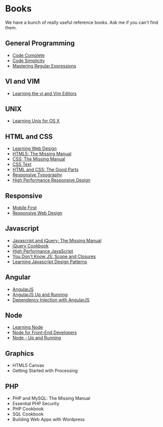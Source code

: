 # Books

We have a bunch of really useful reference books. Ask me if you can't find them.

## General Programming

* [Code Complete](http://www.cc2e.com/Default.aspx)
* [Code Simplicity](http://shop.oreilly.com/product/0636920022251.do)
* [Mastering Regular Expressions](http://shop.oreilly.com/product/9780596528126.do)

## VI and VIM

* [Learning the vi and Vim Editors]()

## UNIX

* [Learning Unix for OS X](http://shop.oreilly.com/product/0636920025870.do)

## HTML and CSS

* [Learning Web Design](http://shop.oreilly.com/product/0636920023494.do)
* [HTML5: The Missing Manual](shop.oreilly.com/product/0636920018001.do)
* [CSS: The Missing Manual](shop.oreilly.com/product/9780596802455.do)
* [CSS Text](shop.oreilly.com/product/0636920032250.do)
* [HTML and CSS: The Good Parts](shop.oreilly.com/product/9780596157616.do)
* [Responsive Typography](shop.oreilly.com/product/0636920034063.do)
* [High Performance Responsive Design](shop.oreilly.com/product/0636920033103.do)

## Responsive

* [Mobile First](http://www.abookapart.com/products/mobile-first)
* [Responsive Web Design](www.abookapart.com/products/responsive-web-design)

## Javascript

* [Javascript and jQuery: The Missing Manual](shop.oreilly.com/product/0636920015048.do)
* [jQuery Cookbook](shop.oreilly.com/product/9780596159788.do)
* [High Performance JavaScript](shop.oreilly.com/product/9780596802806.do)
* [You Don't Know JS: Scope and Closures](shop.oreilly.com/product/0636920026327.do)
* [Learning Javascript Design Patterns](http://shop.oreilly.com/product/0636920025832.do)

## Angular

* [AngularJS](shop.oreilly.com/product/0636920028055.do)
* [AngularJS Up and Running](http://shop.oreilly.com/product/0636920033486.do)
* [Dependency Injection with AngularJS](shop.oreilly.com/product/9781782166566.do)

## Node

* [Learning Node](shop.oreilly.com/product/0636920024606.do)
* [Node for Front-End Developers](shop.oreilly.com/product/0636920023258.do)
* [Node - Up and Running](shop.oreilly.com/product/0636920015956.do)

## Graphics

* HTML5 Canvas
* Getting Started with Processing

## PHP

* PHP and MySQL: The Missing Manual
* Essential PHP Security
* PHP Cookbook
* SQL Cookbook
* Building Web Apps with Wordpress
